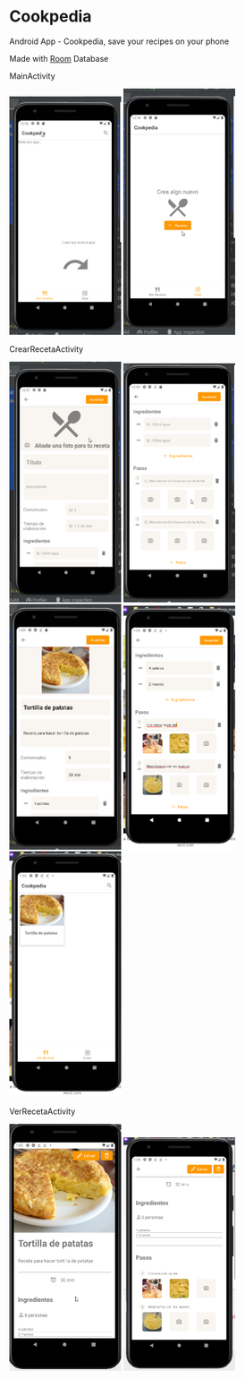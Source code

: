 # Cookpedia
Android App - Cookpedia, save your recipes on your phone

Made with <a href="https://developer.android.com/training/data-storage/room">Room</a> Database

MainActivity

<img src="./images/mis-recetas_vacio.png" alt="Imagen 1" width="200"/>
<img src="./images/crear-recetas.png" alt="Imagen 2" width="200"/>

CrearRecetaActivity

<img src="./images/crear-receta-activity_vacio1.png" alt="Imagen 3" width="200"/>
<img src="./images/crear-receta-activity_vacio2.png" alt="Imagen 4" width="200"/>
<img src="./images/crear-receta-activity_lleno1.png" alt="Imagen 5" width="200"/>
<img src="./images/crear-receta-activity_lleno2.png" alt="Imagen 6" width="200"/>


<img src="./images/mis-recetas_lleno.png" alt="Imagen 7" width="200"/>

VerRecetaActivity

<img src="./images/ver-receta-activity1.png" alt="Imagen 8" width="200"/>
<img src="./images/ver-receta-activity2.png" alt="Imagen 9" width="200"/>

